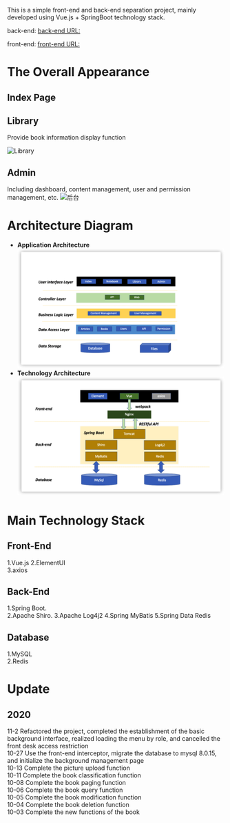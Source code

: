 This is a simple front-end and back-end separation project, mainly developed using Vue.js + SpringBoot technology stack.


back-end: [back-end URL:](https://github.com/diandian2710/Library_Spring-Boot)

front-end: [front-end URL:](https://github.com/diandian2710/Library_Vue)



# The Overall Appearance

## Index Page



## Library

Provide book information display function

![Library](_v_images/20201104215631992_1675479136.png)




## Admin

Including dashboard, content management, user and permission management, etc.
![后台](https://img-blog.csdnimg.cn/20191202200516251.png)

# Architecture Diagram

- **Application Architecture**
![App_Arc](_v_images/20201106123843524_704915436.png)
- **Technology Architecture**
![Tec_Arc](_v_images/20201106123909768_600040565.png)

# Main Technology Stack

## Front-End

1.Vue.js
2.ElementUI  
3.axios

## Back-End

1.Spring Boot.  
2.Apache Shiro. 
3.Apache Log4j2
4.Spring MyBatis
5.Spring Data Redis

## Database

1.MySQL  
2.Redis



# Update

## 2020
11-2 Refactored the project, completed the establishment of the basic background interface, realized loading the menu by role, and cancelled the front desk access restriction  
10-27 Use the front-end interceptor, migrate the database to mysql 8.0.15, and initialize the background management page  
10-13 Complete the picture upload function  
10-11 Complete the book classification function  
10-08 Complete the book paging function  
10-06 Complete the book query function  
10-05 Complete the book modification function  
10-04 Complete the book deletion function  
10-03 Complete the new functions of the book  
